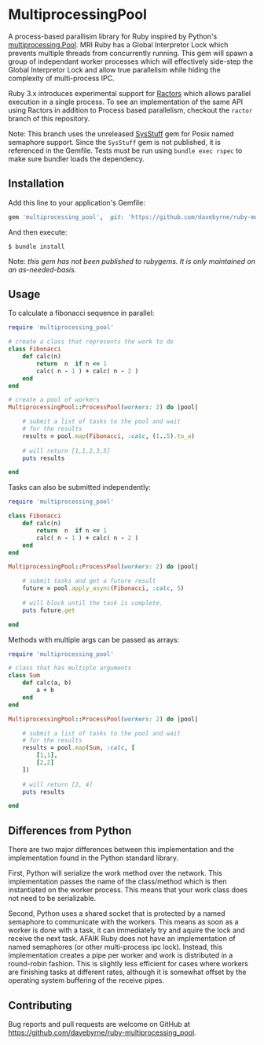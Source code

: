 # MultiprocessingPool

A process-based parallisim library for Ruby inspired by Python's [multiprocessing.Pool](https://docs.python.org/3/library/multiprocessing.html). MRI Ruby has a Global Interpretor Lock which prevents multiple threads from concurrently running.  This gem will spawn a group of independant worker processes which will effectively side-step the Global Interpretor Lock and allow true parallelism while hiding the complexity of multi-process IPC.

Ruby 3.x introduces experimental support for [Ractors](https://docs.ruby-lang.org/en/3.1/ractor_md.html) which allows parallel execution in a single process.  To see an implementation of the same API using Ractors in addition to Process based parallelism, checkout the `ractor` branch of this repository.

Note: This branch uses the unreleased [SysStuff](https://github.com/davebyrne/ruby-sys_stuff) gem for Posix named semaphore support.  Since the `SysStuff` gem is not published, it is referenced in the Gemfile.  Tests must be run using `bundle exec rspec` to make sure bundler loads the dependency.

## Installation

Add this line to your application's Gemfile:

```ruby
gem 'multiprocessing_pool',  git: 'https://github.com/davebyrne/ruby-multiprocessing-pool'
```

And then execute:

    $ bundle install


Note: *this gem has not been published to rubygems. It is only maintained on an as-needed-basis.*

## Usage

To calculate a fibonacci sequence in parallel:
```ruby
require 'multiprocessing_pool'

# create a class that represents the work to do
class Fibonacci
    def calc(n)
        return  n  if n <= 1 
        calc( n - 1 ) + calc( n - 2 )
    end
end

# create a pool of workers
MultiprocessingPool::ProcessPool(workers: 2) do |pool|

    # submit a list of tasks to the pool and wait 
    # for the results
    results = pool.map(Fibonacci, :calc, (1..5).to_a)
    
    # will return [1,1,2,3,5]
    puts results

end
```

Tasks can also be submitted independently:
```ruby
require 'multiprocessing_pool'

class Fibonacci
    def calc(n)
        return  n  if n <= 1 
        calc( n - 1 ) + calc( n - 2 )
    end
end

MultiprocessingPool::ProcessPool(workers: 2) do |pool|

    # submit tasks and get a future result
    future = pool.apply_async(Fibonacci, :calc, 5)
    
    # will block until the task is complete.
    puts future.get 

end
```

Methods with multiple args can be passed as arrays: 
```ruby
require 'multiprocessing_pool'

# class that has multiple arguments
class Sum
    def calc(a, b)
        a + b
    end
end

MultiprocessingPool::ProcessPool(workers: 2) do |pool|

    # submit a list of tasks to the pool and wait 
    # for the results
    results = pool.map(Sum, :calc, [
        [1,1],
        [2,2]
    ])
    
    # will return [2, 4]
    puts results

end
```

## Differences from Python

There are two major differences between this implementation and the implementation found in the Python standard library.  

First, Python will serialize the work method over the network.  This implementation passes the name of the class/method which is then instantiated on the worker process.  This means that your work class does not need to be serializable.

Second, Python uses a shared socket that is protected by a named semaphore to communicate with the workers.  This means as soon as a worker is done with a task, it can immediately try and aquire the lock and receive the next task.  AFAIK Ruby does not have an implementation of named semaphores (or other multi-process ipc lock).  Instead, this implementation creates a pipe per worker and work is distributed in a round-robin fashion.  This is slightly less efficient for cases where workers are finishing tasks at different rates, although it is somewhat offset by the operating system buffering of the receive pipes.

## Contributing

Bug reports and pull requests are welcome on GitHub at https://github.com/davebyrne/ruby-multiprocessing_pool.
